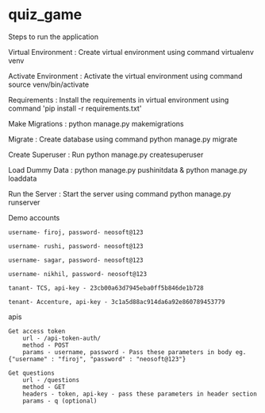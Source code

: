 # quiz_game

Steps to run the application

Virtual Environment : Create virtual environment using command virtualenv venv

Activate Environment : Activate the virtual environment using command source venv/bin/activate

Requirements : Install the requirements in virtual environment using command 'pip install -r requirements.txt'

Make Migrations : python manage.py makemigrations

Migrate : Create database using command python manage.py migrate

Create Superuser : Run python manage.py createsuperuser

Load Dummy Data : python manage.py pushinitdata & python manage.py loaddata

Run the Server : Start the server using command python manage.py runserver

Demo accounts

    username- firoj, password- neosoft@123

    username- rushi, password- neosoft@123

    username- sagar, password- neosoft@123

    username- nikhil, password- neosoft@123

    tanant- TCS, api-key - 23cb00a63d7945eba0ff5b846de1b728

    tenant- Accenture, api-key - 3c1a5d88ac914da6a92e860789453779

apis

    Get access token
        url - /api-token-auth/
        method - POST
        params - username, password - Pass these parameters in body eg. {"username" : "firoj", "password" : "neosoft@123"}

    Get questions
        url - /questions
        method - GET
        headers - token, api-key - pass these parameters in header section
        params - q (optional)

